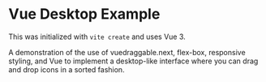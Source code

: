 # Vue Desktop Example

This was initialized with `vite create` and uses Vue 3.

A demonstration of the use of vuedraggable.next, flex-box, responsive styling, and Vue to implement a desktop-like interface where you can drag and drop icons in a sorted fashion.

